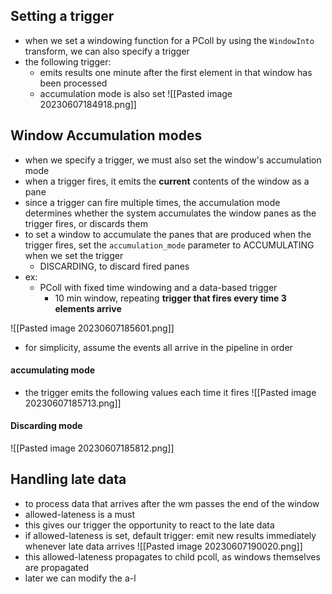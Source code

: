 ## Setting a trigger
- when we set a windowing function for a PColl by using the `WindowInto` transform, we can also specify a trigger
- the following trigger:
	- emits results one minute after the first element in that window has been processed
	- accumulation mode is also set
![[Pasted image 20230607184918.png]]

## Window Accumulation modes
- when we specify a trigger, we must also set the window's accumulation mode
- when a trigger fires, it emits the **current** contents of the window as a pane
- since a trigger can fire multiple times, the accumulation mode determines whether the system accumulates the window panes as the trigger fires, or discards them
- to set a window to accumulate the panes that are produced when the trigger fires, set the `accumulation_mode` parameter to ACCUMULATING when we set the trigger
	- DISCARDING, to discard fired panes
- ex: 
	- PColl with fixed time windowing and a data-based trigger
		- 10 min window, repeating **trigger that fires every time 3 elements arrive**

![[Pasted image 20230607185601.png]]
- for simplicity, assume the events all arrive in the pipeline in order

#### accumulating mode
- the trigger emits the following values each time it fires
![[Pasted image 20230607185713.png]]
#### Discarding mode
![[Pasted image 20230607185812.png]]

## Handling late data
- to process data that arrives after the wm passes the end of the window
- allowed-lateness is a must 
- this gives our trigger the opportunity to react to the late data
- if allowed-lateness is set, default trigger: emit new results immediately whenever late data arrives
![[Pasted image 20230607190020.png]]
- this allowed-lateness propagates to child pcoll, as windows themselves are propagated
- later we can modify the a-l
